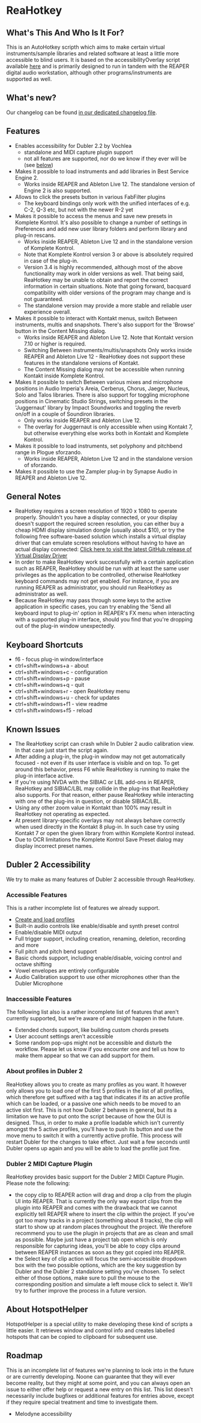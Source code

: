 # ReaHotkey

## What's This And Who Is It For?

This is an AutoHotkey scripth which aims to make certain virtual instruments/sample libraries  and related software at least a little more accessible to blind users. It is based on the accessibilityOverlay script available [here](https://github.com/MatejGolian/accessibilityOverlay/) and is primarily designed to run in tandem with the REAPER digital audio workstation, although other programs/instruments are supported as well.

## What's new?

Our changelog can be found [in our dedicated changelog file](https://github.com/MatejGolian/ReaHotkey/blob/main/CHANGELOG.md).

## Features

* Enables accessibility for Dubler 2.2 by Vochlea
  - standalone and MIDI capture plugin support
  - not all features are supported, nor do we know if they ever will be (see [below](#dubler2))
* Makes it possible to load instruments and add libraries in Best Service Engine 2.
  - Works inside REAPER and Ableton Live 12. The standalone version of Engine 2 is also supported.
* Allows to click the presets button in various FabFilter plugins
  - The keyboard bindings only work with the unified interfaces of e.g. C-2, Q-3 etc, but not with the newer R-2 yet
* Makes it possible to  access the menus and save new presets in Komplete Kontrol. It's also possible to change a number of settings in Preferences and add new user library folders and perform library and plug-in rescans.
  - Works inside REAPER, Ableton Live 12 and in the standalone version of Komplete Kontrol.
  - Note that Komplete Kontrol version 3 or above is absolutely required in case of the plug-in.
  - Version 3.4 is highly recommended, although most of the above functionality may work in older versions as well. That being said, ReaHotkey may be unable to obtain and report the correct information in certain situations. Note that going forward, bacquard compatibility with older versions of the program may change and is not guaranteed.
  - The standalone version may provide a more stable and reliable user experience overall.
* Makes it possible to interact with Kontakt menus, switch Between instruments, multis and snapshots. There's also support for the 'Browse' button in the Content Missing dialog.
  - Works inside REAPER and Ableton Live 12. Note that Kontakt version 7.10 or higher is required.
  - Switching Between instruments/multis/snapshots Only works inside REAPER and Ableton Live 12 - ReaHotkey does not support these features in the standalone versions of Kontakt.
  - The Content Missing dialog may not be accessible when running Kontakt inside Komplete Kontrol.
* Makes it possible to switch Between various mixes and microphone positions in Audio Imperia's Areia, Cerberus, Chorus, Jaeger, Nucleus, Solo and Talos libraries. There is also support for toggling microphone positions in Cinematic Studio Strings, switching presets in the 'Juggernaut' library by Impact Soundworks and toggling the reverb on/off in a couple of Soundiron libraries.
  - Only works inside REAPER and Ableton Live 12.
  - The overlay for Juggernaut is only accessible when using Kontakt 7, but otherwise everything else works both in Kontakt and Komplete Kontrol.
* Makes it possible to load instruments, set polyphony and pitchbend range in Plogue sforzando.
  - Works inside REAPER, Ableton Live 12 and in the standalone version of sforzando.
* Makes it possible to use the Zampler plug-in by Synapse Audio in REAPER and Ableton Live 12.

## General Notes

* ReaHotkey requires a screen resolution of 1920 x 1080 to operate properly. Shouldn't you have a display connected, or your display doesn't support the required screen resolution, you can either buy a cheap HDMI display simulation dongle (usually about $10), or try the following free software-based solution which installs a virtual display driver that can emulate screen resolutions without having to have an actual display connected: [Click here to visit the latest GitHub release of Virtual Display Driver](https://github.com/VirtualDisplay/Virtual-Display-Driver/releases/latest)
* In order to make ReaHotkey work successfully with a certain application such as REAPER, ReaHotkey should be run with at least the same user privileges as the application to be controlled, otherwise ReaHotkey keyboard commands may not get enabled. For instance, if you are running REAPER as administrator, you should run ReaHotkey as administrator as well.
* Because ReaHotkey may pass through some keys to the active application in specific cases, you can try enabling the 'Send all keyboard input to plug-in' option in REAPER's FX menu when interacting with a supported plug-in interface, should you find that you're dropping out of the plug-in window unexpectedly.

## Keyboard Shortcuts

* f6 - focus plug-in window/interface
* ctrl+shift+windows+a - about
* ctrl+shift+windows+c - configuration
* ctrl+shift+windows+p - pause
* ctrl+shift+windows+q - quit
* ctrl+shift+windows+r - open ReaHotkey menu
* ctrl+shift+windows+u - check for updates
* ctrl+shift+windows+f1 - view readme
* ctrl+shift+windows+f5 - reload

## Known Issues

* The ReaHotkey script can crash while In Dubler 2 audio calibration view. In that case just start the script again.
* After adding a plug-in, the plug-in window may not get automatically focused - not even if its user interface is visible and on top. To get around this behavior, press F6 while ReaHotkey is running to make the plug-in interface active.
* If you're using NVDA with the SIBIAC or LBL add-ons in REAPER, ReaHotkey and SIBIAC/LBL may collide in the plug-ins that ReaHotkey also supports. For that reason, either pause ReaHotkey while interacting with one of the plug-ins in question, or disable SIBIAC/LBL.
* Using any other zoom value in Kontakt than 100% may result in ReaHotkey not operating as expected.
* At present library-specific overlays may not always behave correctly when used directly in the Kontakt 8 plug-in. In such case try using Kontakt 7 or open the given library from within Komplete Kontrol instead.
* Due to OCR limitations the Komplete Kontrol Save Preset dialog may display incorrect preset names.

## <a name="dubler2"></a>Dubler 2 Accessibility

We try to make as many features of Dubler 2 accessible through ReaHotkey.

### Accessible Features

This is a rather incomplete list of features we already support.

* [Create and load profiles](#dubler2-profiles)
* Built-in audio controls like enable/disable and synth preset control
* Enable/disable MIDI output
* Full trigger support, including creation, renaming, deletion, recording and more
* Full pitch and pitch bend support
* Basic chords support, including enable/disable, voicing control and octave shifting
* Vowel envelopes are entirely configurable
* Audio Calibration support to use other microphones other than the Dubler Microphone

### Inaccessible Features

The following list also is a rather incomplete list of features that aren't currently supported, but we're aware of and might happen in the future.

* Extended chords support, like building custom chords presets
* User account settings aren't accessible
* Some random pop-ups might not be accessible and disturb the workflow. Please let us know if you encounter one and tell us how to make them appear so that we can add support for them.

### <a name="dubler2-profiles"></a>About profiles in Dubler 2

ReaHotkey allows you to create as many profiles as you want. It however only allows you to load one of the first 5 profiles in the list of all profiles, which therefore get suffixed with a tag that indicates if its an active profile which can be loaded, or a passive one which needs to be moved to an active slot first.
This is not how Dubler 2 behaves in general, but its a limitation we have to put onto the script because of how the GUI is designed. Thus, in order to make a profile loadable which isn't currently amongst the 5 active profiles, you'll have to push its button and use the move menu to switch it with a currently active profile. This process will restart Dubler for the changes to take effect. Just wait a few seconds until Dubler opens up again and you will be able to load the profile just fine.

### <a href="dubler2-midi-capture-plugin"></a>Dubler 2 MIDI Capture Plugin

ReaHotkey provides basic support for the Dubler 2 MIDI Capture Plugin. Please note the following:

* the copy clip to REAPER action will drag and drop a clip from the plugin UI into REAPER. That is currently the only way export clips from the plugin into REAPER and comes with the drawback that we cannot explicitly tell REAPER where to insert the clip within the project. If you've got too many tracks in a project (something about 8 tracks), the clip will start to show up at random places throughout the project. We therefore recommend you to use the plugin in projects that are as clean and small as possible. Maybe just have a project tab open which is only responsible for capturing ideas, you'll be able to copy clips around between REAPER instances as soon as they got copied into REAPER.
* the Select key of clip action will focus the semi-accessible dropdown box with the two possible options, which are the key suggestion by Dubler and the Dubler 2 standalone setting you've chosen. To select either of those options, make sure to pull the mouse to the corresponding position and simulate a left mouse click to select it. We'll try to further improve the process in a future version.

## About HotspotHelper

HotspotHelper is a special utility to make developing these kind of scripts a little easier. It retrieves window and control info and creates labelled hotspots that can be copied to clipboard for subsequent use.

## Roadmap

This is an incomplete list of features we're planning to look into in the future or are currently developing. Noone can guarantee that they will ever become reality, but they might at some point, and you can always open an issue to either offer help or request a new entry on this list. This list doesn't necessarily include bugfixes or additional features for entries above, except if they require special treatment and time to investigate them.

* Melodyne accessibility
